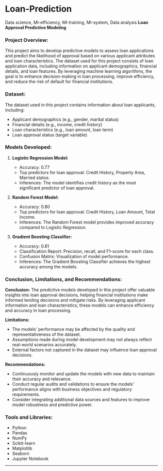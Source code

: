 # Loan-Prediction
Data science, Ml-efficiency, Ml-training, Ml-system, Data analysis 
**Loan Approval Predictive Modeling**


### Project Overview:

This project aims to develop predictive models to assess loan applications and predict the likelihood of approval based on various applicant attributes and loan characteristics. The dataset used for this project consists of loan application data, including information on applicant demographics, financial details, and loan features. By leveraging machine learning algorithms, the goal is to enhance decision-making in loan processing, improve efficiency, and reduce the risk of default for financial institutions.

### Dataset:

The dataset used in this project contains information about loan applicants, including:

- Applicant demographics (e.g., gender, marital status)
- Financial details (e.g., income, credit history)
- Loan characteristics (e.g., loan amount, loan term)
- Loan approval status (target variable)

### Models Developed:

1. **Logistic Regression Model:**
   - Accuracy: 0.77
   - Top predictors for loan approval: Credit History, Property Area, Married status.
   - Inferences: The model identifies credit history as the most significant predictor of loan approval.

2. **Random Forest Model:**
   - Accuracy: 0.80
   - Top predictors for loan approval: Credit History, Loan Amount, Total Income.
   - Inferences: The Random Forest model provides improved accuracy compared to Logistic Regression.

3. **Gradient Boosting Classifier:**
   - Accuracy: 0.81
   - Classification Report: Precision, recall, and F1-score for each class.
   - Confusion Matrix: Visualization of model performance.
   - Inferences: The Gradient Boosting Classifier achieves the highest accuracy among the models.

### Conclusion, Limitations, and Recommendations:

**Conclusion:**
The predictive models developed in this project offer valuable insights into loan approval decisions, helping financial institutions make informed lending decisions and mitigate risks. By leveraging applicant information and loan characteristics, these models can enhance efficiency and accuracy in loan processing.

**Limitations:**
- The models' performance may be affected by the quality and representativeness of the dataset.
- Assumptions made during model development may not always reflect real-world scenarios accurately.
- External factors not captured in the dataset may influence loan approval decisions.

**Recommendations:**
- Continuously monitor and update the models with new data to maintain their accuracy and relevance.
- Conduct regular audits and validations to ensure the models' performance aligns with business objectives and regulatory requirements.
- Consider integrating additional data sources and features to improve model robustness and predictive power.

### Tools and Libraries:

- Python
- Pandas
- NumPy
- Scikit-learn
- Matplotlib
- Seaborn
- Jupyter Notebook

---
